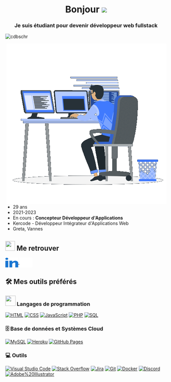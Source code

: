 <h1 align="center">Bonjour <img src="https://media.giphy.com/media/hvRJCLFzcasrR4ia7z/giphy.gif" width="35"></h1>
<h3 align="center">Je suis étudiant pour devenir <strong>développeur web fullstack</strong></h3>

<p align="left">
  <img src="https://komarev.com/ghpvc/?username=cdbschr&label=Vues%20du%20Profil&color=0e75b6&style=flat" alt="cdbschr"/>
</p>

<p>
  <img align="right" src="./img/anim_dev.gif" alt="cdbschr"/>
</p>

- 29 ans
- 2021-2023
- En cours : **Concepteur Développeur d'Applications**
- Kercode - Développeur Intégrateur d'Applications Web
- Greta, Vannes

##

## <img src="https://media.giphy.com/media/iY8CRBdQXODJSCERIr/giphy.gif" width="30" height="30"> Me retrouver

<p align="left">
  <a href="https://www.linkedin.com/in/camilledebusscher/" target="_blank">
    <img align="center" src="./img/linked-in-alt.svg" alt="cdbschr linkedin" height="30" width="40" />
  </a>
  <a href="https://camilledebusscher.tech" target="_blank">
    <img align="center" src="./img/web.svg" alt="cdbschr website" height="30" width="40" />
  </a>
</p>

##

## 🛠️ Mes outils préférés

### <img src = "https://media2.giphy.com/media/QssGEmpkyEOhBCb7e1/giphy.gif?cid=ecf05e47a0n3gi1bfqntqmob8g9aid1oyj2wr3ds3mg700bl&rid=giphy.gif" width="32" height="32"> Langages de programmation

<p>
    <a href="https://github.com/search?q=user%3Acdbschr+language%3Ahtml"><img alt="HTML" src="https://img.shields.io/badge/HTML-E34F26.svg?logo=html5&logoColor=white"></a>
    <a href="https://github.com/search?q=user%3Acdbschr+language%3Acss"><img alt="CSS" src="https://img.shields.io/badge/CSS-1572B6.svg?logo=css3&logoColor=white"></a>
    <a href="https://github.com/search?q=user%3Acdbschr+language%3Ajavascript"><img alt="JavaScript" src="https://img.shields.io/badge/JavaScript-F7DF1E.svg?logo=javascript&logoColor=black"></a>
    <a href="https://github.com/search?q=user%3Acdbschr+language%3Aphp"><img alt="PHP" src="https://img.shields.io/badge/php-%23777BB4.svg?&logo=php&logoColor=white"></a>
    <a href="https://github.com/search?q=user%3Acdbschr+language%3Asql"><img alt="SQL" src="https://custom-icon-badges.herokuapp.com/badge/SQL-025E8C.svg?logo=database&logoColor=white"></a>
    <!-- <a href="https://github.com/search?q=user%3Acdbschr+language%3Ajava"><img alt="Java" src="https://img.shields.io/badge/Java-007396.svg?logo=java&logoColor=white"></a> -->
   
### 🗄️ Base de données et Systèmes Cloud

<p>
    <a href="#"><img alt="MySQL" src="https://img.shields.io/badge/MySQL-00f.svg?logo=mysql&logoColor=white"></a>
    <a href="#"><img alt="Heroku" src="https://img.shields.io/badge/Heroku-430098.svg?logo=heroku&logoColor=white"></a>
    <a href="#"><img alt="GitHub Pages" src="https://img.shields.io/badge/GitHub%20Pages-327FC7.svg?logo=github&logoColor=white"></a>
</p>

### 💻 Outils

<p>
    <a href="#"><img alt="Visual Studio Code" src="https://img.shields.io/badge/Visual%20Studio%20Code-0078d7.svg?logo=visual-studio-code&logoColor=white"></a>
    <a href="#"><img alt="Stack Overflow" src="https://img.shields.io/badge/-Stack%20Overflow-FE7A16?logo=stack-overflow&logoColor=white"></a>
    <a href="#"><img alt="Jira" src="https://img.shields.io/badge/jira-%230A0FFF.svg?&logo=jira&logoColor=white"></a>
    <a href="#"><img alt="Git" src="https://img.shields.io/badge/Git-F05033.svg?logo=git&logoColor=white"></a>
    <a href="#"><img alt="Docker" src="https://img.shields.io/badge/docker-%230db7ed.svg?&logo=docker&logoColor=white"></a>
    <a href="#"><img alt="Discord" src="https://img.shields.io/badge/Discord-430098.svg?logo=Discord&logoColor=white"></a>
    <a href="#"><img alt="Adobe%20Illustrator" src="https://img.shields.io/badge/Adobe%20Illustrator-FE7A16.svg?logo=Adobe%20Illustrator&logoColor=white"></a>
</p>
